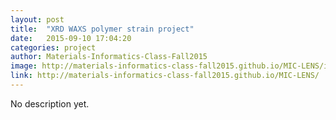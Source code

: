 ```yaml
---
layout: post
title:  "XRD WAXS polymer strain project"
date:   2015-09-10 17:04:20
categories: project
author: Materials-Informatics-Class-Fall2015
image: http://materials-informatics-class-fall2015.github.io/MIC-LENS/img/lens-450-3d-printer-repairing-case.png
link: http://materials-informatics-class-fall2015.github.io/MIC-LENS/
---
```

No description yet.